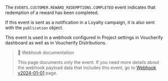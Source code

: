 The `EVENTS.CUSTOMER.REWARD_REDEMPTIONS.COMPLETED` event indicates that redemption of a reward has been completed.

If this event is sent as a notification in a Loyalty campaign, it is also sent with the `publication` object.

This event is used in a webhook configured in Project settings in Voucherify dashboard as well as in Voucherify Distributions.

> 📘 Webhook documentation
>
> This page documents only the event. If you need more details about the webhook payload data that includes this event, go to [Webhook v2024-01-01](ref:introduction-to-webhooks "Introduction to webhooks v2024-01-01") page.